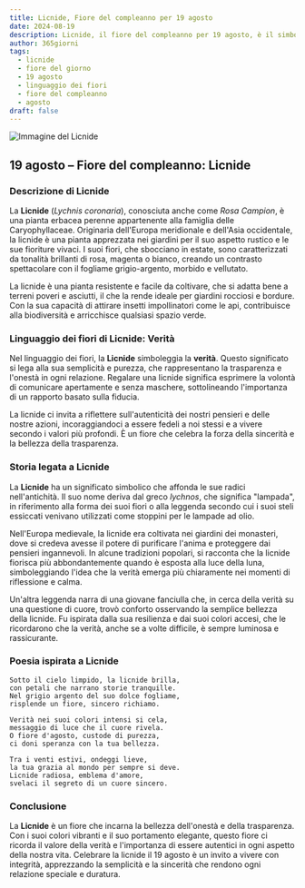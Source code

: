 ```yaml
---
title: Licnide, Fiore del compleanno per 19 agosto
date: 2024-08-19
description: Licnide, il fiore del compleanno per 19 agosto, è il simbolo di Verità. Scopri il suo significato unico, le storie affascinanti e la poesia che celebra la sua bellezza.
author: 365giorni
tags:
  - licnide
  - fiore del giorno
  - 19 agosto
  - linguaggio dei fiori
  - fiore del compleanno
  - agosto
draft: false
---
```


![Immagine del Licnide](https://cdn.pixabay.com/photo/2020/06/26/15/14/lychnis-coronaria-5343032_1280.jpg)

## 19 agosto – Fiore del compleanno: Licnide

### Descrizione di Licnide

La **Licnide** (_Lychnis coronaria_), conosciuta anche come _Rosa Campion_, è una pianta erbacea perenne appartenente alla famiglia delle Caryophyllaceae. Originaria dell'Europa meridionale e dell'Asia occidentale, la licnide è una pianta apprezzata nei giardini per il suo aspetto rustico e le sue fioriture vivaci. I suoi fiori, che sbocciano in estate, sono caratterizzati da tonalità brillanti di rosa, magenta o bianco, creando un contrasto spettacolare con il fogliame grigio-argento, morbido e vellutato.

La licnide è una pianta resistente e facile da coltivare, che si adatta bene a terreni poveri e asciutti, il che la rende ideale per giardini rocciosi e bordure. Con la sua capacità di attirare insetti impollinatori come le api, contribuisce alla biodiversità e arricchisce qualsiasi spazio verde.

### Linguaggio dei fiori di Licnide: Verità

Nel linguaggio dei fiori, la **Licnide** simboleggia la **verità**. Questo significato si lega alla sua semplicità e purezza, che rappresentano la trasparenza e l'onestà in ogni relazione. Regalare una licnide significa esprimere la volontà di comunicare apertamente e senza maschere, sottolineando l'importanza di un rapporto basato sulla fiducia.

La licnide ci invita a riflettere sull'autenticità dei nostri pensieri e delle nostre azioni, incoraggiandoci a essere fedeli a noi stessi e a vivere secondo i valori più profondi. È un fiore che celebra la forza della sincerità e la bellezza della trasparenza.

### Storia legata a Licnide

La **Licnide** ha un significato simbolico che affonda le sue radici nell'antichità. Il suo nome deriva dal greco _lychnos_, che significa "lampada", in riferimento alla forma dei suoi fiori o alla leggenda secondo cui i suoi steli essiccati venivano utilizzati come stoppini per le lampade ad olio.

Nell'Europa medievale, la licnide era coltivata nei giardini dei monasteri, dove si credeva avesse il potere di purificare l'anima e proteggere dai pensieri ingannevoli. In alcune tradizioni popolari, si racconta che la licnide fiorisca più abbondantemente quando è esposta alla luce della luna, simboleggiando l'idea che la verità emerga più chiaramente nei momenti di riflessione e calma.

Un'altra leggenda narra di una giovane fanciulla che, in cerca della verità su una questione di cuore, trovò conforto osservando la semplice bellezza della licnide. Fu ispirata dalla sua resilienza e dai suoi colori accesi, che le ricordarono che la verità, anche se a volte difficile, è sempre luminosa e rassicurante.

### Poesia ispirata a Licnide

```
Sotto il cielo limpido, la licnide brilla,  
con petali che narrano storie tranquille.  
Nel grigio argento del suo dolce fogliame,  
risplende un fiore, sincero richiamo.

Verità nei suoi colori intensi si cela,  
messaggio di luce che il cuore rivela.  
O fiore d'agosto, custode di purezza,  
ci doni speranza con la tua bellezza.

Tra i venti estivi, ondeggi lieve,  
la tua grazia al mondo per sempre si deve.  
Licnide radiosa, emblema d'amore,  
svelaci il segreto di un cuore sincero.
```

### Conclusione

La **Licnide** è un fiore che incarna la bellezza dell'onestà e della trasparenza. Con i suoi colori vibranti e il suo portamento elegante, questo fiore ci ricorda il valore della verità e l'importanza di essere autentici in ogni aspetto della nostra vita. Celebrare la licnide il 19 agosto è un invito a vivere con integrità, apprezzando la semplicità e la sincerità che rendono ogni relazione speciale e duratura.